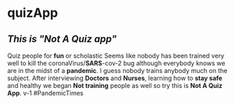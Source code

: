 # quizApp
## *This is "**Not** A Quiz app"*
 Quiz people for **fun** or scholastic
 Seems like nobody has been trained very well to kill the coronaVirus/**SARS**-cov-2 bug although everybody knows we are in the midst of a **pandemic**. 
 I guess nobody trains anybody much on the subject.
 After interviewing **Doctors** and **Nurses**, learning how to **stay safe** and healthy we began **Not training** people as  well so try this is **Not A Quiz App**. v-1 #PandemicTimes
